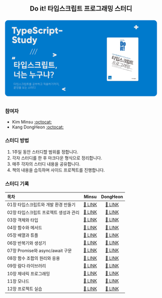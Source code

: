 <h2 align="center">
  Do it! 타입스크립트 프로그래밍 스터디
  <br/><br/>
  <img src="logo.png" alt="Book Logo" width="700">
</h2>

### 참여자

-   Kim Minsu [:octocat:](https://github.com/alstn2468)
-   Kang DongHeon [:octocat:](https://github.com/daniel2231)

### 스터디 방법

1. 1주일 동안 스터디할 범위를 정합니다.
2. 각자 스터디를 한 후 마크다운 형식으로 정리합니다.
3. 매주 각자의 스터디 내용을 공유합니다.
4. 책의 내용을 습득하며 사이드 프로젝트를 진행합니다.

### 스터디 기록

| 목차                                   |                    Minsu                     |             DongHeon              |
| :------------------------------------- | :------------------------------------------: | :-------------------------------: |
| 01장 타입스크립트와 개발 환경 만들기   |  [:link: LINK](./Summary/ms/Chapter_1/1.md)  | [:link: LINK](./Summary/dh/Ch1/1.md)  |
| 02장 타입스크립트 프로젝트 생성과 관리 |  [:link: LINK](./Summary/ms/Chapter_2/2.md)  | [:link: LINK](./Summary/dh/Ch2/2.md)  |
| 03장 객체와 타입                       |  [:link: LINK](./Summary/ms/Chapter_3/3.md)  | [:link: LINK](./Summary/dh/Ch3/3.md)  |
| 04장 함수와 메서드                     |  [:link: LINK](./Summary/ms/Chapter_4/4.md)  | [:link: LINK](./Summary/dh/Ch4/4.md)  |
| 05장 배열과 튜플                       |  [:link: LINK](./Summary/ms/Chapter_5/5.md)  | [:link: LINK](./Summary/dh/Ch5/5.md)  |
| 06장 반복기와 생성기                   |  [:link: LINK](./Summary/ms/Chapter_6/6.md)  | [:link: LINK](./Summary/dh/Ch6/6.md)  |
| 07장 Promise와 async/await 구문        |  [:link: LINK](./Summary/ms/Chapter_7/7.md)  | [:link: LINK](./Summary/dh/Ch7/7.md)  |
| 08장 함수 조합의 원리와 응용           |  [:link: LINK](./Summary/ms/Chapter_8/8.md)  | [:link: LINK](./Summary/dh/Ch8/8.md)  |
| 09장 람다 라이브러리                   |  [:link: LINK](./Summary/ms/Chapter_9/9.md)  | [:link: LINK](./Summary/dh/Ch9/9.md)  |
| 10장 제네릭 프로그래밍                 | [:link: LINK](./Summary/ms/Chapter_10/10.md) | [:link: LINK](./Summary/dh/Ch10/10.md) |
| 11장 모나드                            | [:link: LINK](./Summary/ms/Chapter_11/11.md) | [:link: LINK](./Summary/dh/Ch11/11.md) |
| 12장 프로젝트 실습                     | [:link: LINK](./Summary/ms/Chapter_12/12.md) | [:link: LINK](./Summary/dh/Ch12/12.md) |
